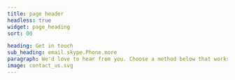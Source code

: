 ```yaml
---
title: page header
headless: true
widget: page_heading
sort: 00

heading: Get in touch
sub_heading: email.skype.Phone.more
paragraph: We'd love to hear from you. Choose a method below that works for you
image: contact_us.svg
---
```

